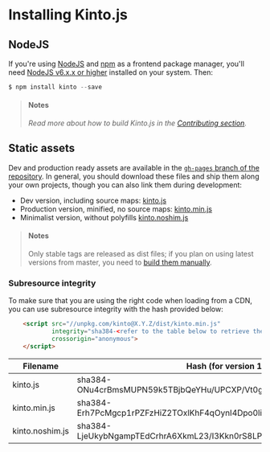 # Installing Kinto.js

## NodeJS

If you're using [NodeJS](https://nodejs.org) and [npm](https://www.npmjs.com/) as a frontend package manager, you'll need [NodeJS v6.x.x or higher](https://nodejs.org/download/) installed on your system. Then:

```js
$ npm install kinto --save
```

> #### Notes
>
> *Read more about how to build Kinto.js in the [Contributing section](contributing.md).*

## Static assets

Dev and production ready assets are available in the [`gh-pages` branch of the repository](https://github.com/Kinto/kinto.js/tree/gh-pages). In general, you should download these files and ship them along your own projects, though you can also link them during development:

- Dev version, including source maps: [kinto.js](http://unpkg.com/kinto/dist/kinto.js)
- Production version, minified, no source maps: [kinto.min.js](http://unpkg.com/kinto/dist/kinto.min.js)
- Minimalist version, without polyfills [kinto.noshim.js](http://unpkg.com/kinto/dist/kinto.noshim.js)

> #### Notes
>
> Only stable tags are released as dist files; if you plan on using latest versions from master, you need to [build them manually](contributing.md#generating-dist-files).


### Subresource integrity

To make sure that you are using the right code when loading from a CDN, you can use subresource
integrity with the hash provided below:

```html
    <script src="//unpkg.com/kinto@X.Y.Z/dist/kinto.min.js"
            integrity="sha384-<refer to the table below to retrieve the proper hash>"
            crossorigin="anonymous">
    </script>
```

| Filename                | Hash (for version 12.2.1)                                               |
|-------------------------|-------------------------------------------------------------------------|
| kinto.js                | sha384-ONu4crBmsMUPN59k5TBjbQeYHu/UPCXP/Vt0gfiuJkCX9ChB+N3zXJMel2BpJd38 |
| kinto.min.js            | sha384-Erh7PcMgcp1rPZFzHiZ2TOxlKhF4qOynI4Dpo0lir8/M6KqlJGQgePjBi9DZ/50u |
| kinto.noshim.js         | sha384-LjeUkybNgampTEdCrhrA6XkmL23/I3Kkn0rS8LPXfjE7NdI6bA7cxj2zd2XjspbC |
